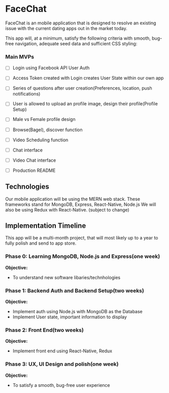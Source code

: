 # FaceChat

FaceChat is an mobile application that is designed to resolve an existing issue with the current dating apps out in the market today.

This app will, at a minimum, satisfy the following criteria with smooth, bug-free navigation, adequate seed data and sufficient CSS styling:

### Main MVPs
- [ ] Login using Facebook API User Auth
- [ ] Access Token created with Login  creates User State within our own app
- [ ] Series of questions after user creation(Preferences, location, push notifications)
- [ ] User is allowed to upload an profile image, design their profile(Profile Setup)
- [ ] Male vs Female profile design
- [ ] Browse(Bagel), discover function
- [ ] Video Scheduling function
- [ ] Chat interface
- [ ] Video Chat interface
- [ ] Production README


## Technologies
Our mobile application will be using the MERN web stack. These frameworks stand for MongoDB, Express, React-Native, Node.js We will also be using Redux with React-Native. (subject to change)


## Implementation Timeline
This app will be a multi-month project, that will most likely up to a year to fully polish and send to app store.

### Phase 0: Learning MongoDB, Node.js and Express(one week)
**Objective:**
  - To understand new software libaries/technhologies

### Phase 1: Backend Auth and Backend Setup(two weeks)
**Objective:**
  - Implement auth using Node.js with MongoDB as the Database
  - Implement User state, important information to display

### Phase 2: Front End(two weeks)
**Objective:**
  - Implement front end using React-Native, Redux

### Phase 3: UX, UI Design and polish(one week)
**Objective:**
  - To satisfy a smooth, bug-free user experience
